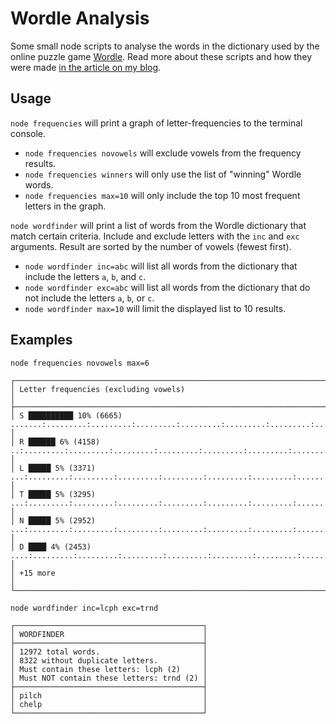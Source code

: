# Wordle Analysis

Some small node scripts to analyse the words in the dictionary used by the online puzzle game [Wordle](https://www.powerlanguage.co.uk/wordle/). Read more about these scripts and how they were made [in the article on my blog](https://tomhazledine.com/wordle-node-script).

## Usage

`node frequencies` will print a graph of letter-frequencies to the terminal console.

-   `node frequencies novowels` will exclude vowels from the frequency results.
-   `node frequencies winners` will only use the list of "winning" Wordle words.
-   `node frequencies max=10` will only include the top 10 most frequent letters in the graph.

`node wordfinder` will print a list of words from the Wordle dictionary that match certain criteria. Include and exclude letters with the `inc` and `exc` arguments. Result are sorted by the number of vowels (fewest first).

-   `node wordfinder inc=abc` will list all words from the dictionary that include the letters `a`, `b`, and `c`.
-   `node wordfinder exc=abc` will list all words from the dictionary that do not include the letters `a`, `b`, or `c`.
-   `node wordfinder max=10` will limit the displayed list to 10 results.

## Examples

`node frequencies novowels max=6`

```
┌────────────────────────────────────────────────────────────────────────────────────────────────────────┐
│ Letter frequencies (excluding vowels)                                                                  │
├────────────────────────────────────────────────────────────────────────────────────────────────────────┤
│ S ██████████ 10% (6665) .......:.........:.........:.........:.........:.........:.........:.........: │
│ R ██████ 6% (4158) ..:.........:.........:.........:.........:.........:.........:.........:.........: │
│ L █████ 5% (3371) ...:.........:.........:.........:.........:.........:.........:.........:.........: │
│ T █████ 5% (3295) ...:.........:.........:.........:.........:.........:.........:.........:.........: │
│ N █████ 5% (2952) ...:.........:.........:.........:.........:.........:.........:.........:.........: │
│ D ████ 4% (2453) ....:.........:.........:.........:.........:.........:.........:.........:.........: │
│ +15 more                                                                                               │
└────────────────────────────────────────────────────────────────────────────────────────────────────────┘
```

`node wordfinder inc=lcph exc=trnd`

```
┌──────────────────────────────────────────┐
│ WORDFINDER                               │
├──────────────────────────────────────────┤
│ 12972 total words.                       │
│ 8322 without duplicate letters.          │
│ Must contain these letters: lcph (2)     │
│ Must NOT contain these letters: trnd (2) │
├──────────────────────────────────────────┤
│ pilch                                    │
│ chelp                                    │
└──────────────────────────────────────────┘
```
